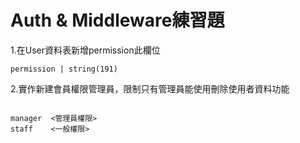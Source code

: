 # Auth & Middleware練習題

1.在User資料表新增permission此欄位

```
permission | string(191) 
```

2.實作新建會員權限管理員，限制只有管理員能使用刪除使用者資料功能

```

manager  <管理員權限>
staff    <一般權限>
```




